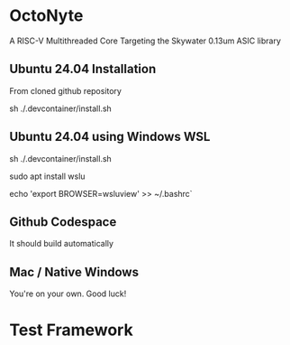 # OctoNyte
A RISC-V Multithreaded Core Targeting the Skywater 0.13um ASIC library

## Ubuntu 24.04 Installation

From cloned github repository

sh ./.devcontainer/install.sh

## Ubuntu 24.04 using Windows WSL

sh ./.devcontainer/install.sh

sudo apt install wslu

echo 'export BROWSER=wsluview' >> ~/.bashrc`

## Github Codespace

It should build automatically

## Mac / Native Windows

You're on your own. Good luck!

# Test Framework

